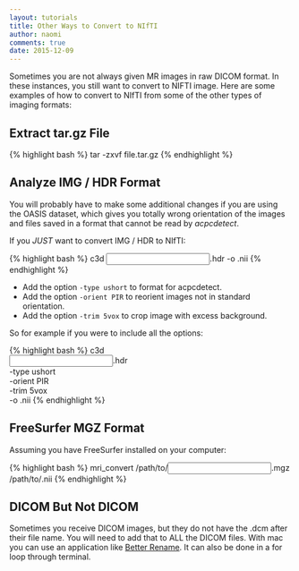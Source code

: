 ```yaml
---
layout: tutorials
title: Other Ways to Convert to NIfTI
author: naomi
comments: true
date: 2015-12-09
---
```


Sometimes you are not always given MR images in raw DICOM format. In these instances, you still want to convert to NIFTI image. Here are some examples of how to convert to NIfTI from some of the other types of imaging formats:

## Extract tar.gz File

{% highlight bash %}
tar -zxvf file.tar.gz
{% endhighlight %}

## Analyze IMG / HDR Format

You will probably have to make some additional changes if you are using the OASIS dataset, which gives you totally wrong orientation of the images and files saved in a format that cannot be read by *acpcdetect*.

If you *JUST* want to convert IMG / HDR to NIfTI:

{% highlight bash %}
c3d <input>.hdr -o <output>.nii
{% endhighlight %}

* Add the option `-type ushort` to format for acpcdetect.
* Add the option `-orient PIR` to reorient images not in standard orientation.
* Add the option `-trim 5vox` to crop image with excess background.

So for example if you were to include all the options:

{% highlight bash %}
c3d \
<input>.hdr \
-type ushort \
-orient PIR \
-trim 5vox \
-o <output>.nii
{% endhighlight %}

## FreeSurfer MGZ Format

Assuming you have  FreeSurfer installed on your computer:

{% highlight bash %}
mri_convert /path/to/<input>.mgz /path/to/<output>.nii
{% endhighlight %}

## DICOM But Not DICOM

Sometimes you receive DICOM images, but they do not have the .dcm after their file name. You will need to add that to ALL the DICOM files. With mac you can use an application like [Better Rename](https://itunes.apple.com/us/app/better-rename-9/id414209656?mt=12). It can also be done in a for loop through terminal.